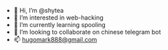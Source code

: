 - 👋 Hi, I’m @shytea
- 👀 I’m interested in web-hacking
- 🌱 I’m currently learning spooling
- 💞️ I’m looking to collaborate on chinese telegram bot
- 📫 hugomark888@gmail.com

<!---
ShapooYoki/ShapooYoki is a ✨ special ✨ repository because its `README.md` (this file) appears on your GitHub profile.
You can click the Preview link to take a look at your changes.
--->
